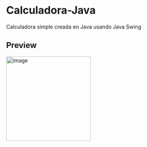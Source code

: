 # Calculadora-Java
Calculadora simple creada en Java usando Java Swing

## Preview
<img width="228" alt="image" src="https://github.com/Tadeo-2404/Calculadora-Java/assets/90989742/694814b7-4bf6-4ab2-b73e-45cb27fd4437">

